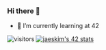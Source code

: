 ### Hi there 👋

- 🌱 I’m currently learning at 42


 ![visitors](https://visitor-badge.glitch.me/badge?page_id=emenella)
 [![jaeskim's 42 stats](https://badge42.herokuapp.com/api/stats/emenella)](https://github.com/JaeSeoKim/badge42)
